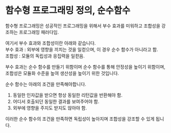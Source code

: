# 함수형 프로그래밍 정의, 순수함수

함수형 프로그래밍은 성공적인 프로그래밍을 위해서 부수 효과를 미워하고 조합성을 강조하는 프로그래밍 패러다임.

여기서 부수 효과와 조합성이란 아래와 같습니다.  
부수 효과 : 외부에 영향을 끼치는 것을 일컫으며, 이 경우 순수 함수가 아니라고 함.  
조합성 : 모듈의 독립성과 응집력을 일컫음.

부수 효과는 순수 함수를 만들기 위함이며 순수 함수를 통해 안정성을 높이기 위함이며, 조합성은 모듈화 수준을 높여 생산성을 높이기 위한 것입니다.

순수 함수는 아래의 조건을 만족해야합니다.

1. 동일한 인자값을 받으면 항상 동일한 리턴값을 반환해야 함.
2. 어디서 호출되던 동일한 결과를 보여주어야 함.
3. 외부에 영향을 주지도 받지도 않아야 함.

이러한 순수 함수의 조건을 만족하면 독립성이 높아지며 조합성을 강조할 수 있게 됩니다.



